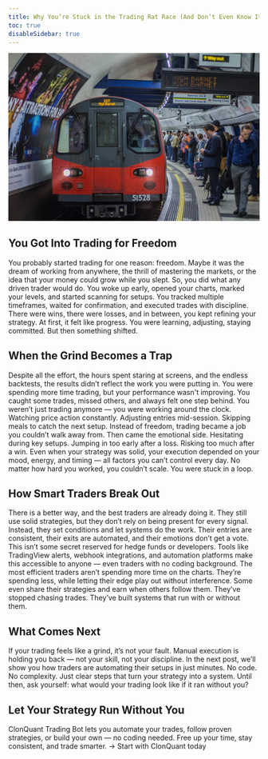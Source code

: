 ```yaml
---
title: Why You’re Stuck in the Trading Rat Race (And Don’t Even Know It)
toc: true
disableSidebar: true
---
```


![landscape](joshua-anand--rQHiNUwIdA-unsplash.jpg "Photo by Joshua Anand on Unsplash")
      
## You Got Into Trading for Freedom
You probably started trading for one reason: freedom.
Maybe it was the dream of working from anywhere, the thrill of mastering the markets, or the idea that your money could grow while you slept. So, you did what any driven trader would do.
You woke up early, opened your charts, marked your levels, and started scanning for setups. You tracked multiple timeframes, waited for confirmation, and executed trades with discipline. There were wins, there were losses, and in between, you kept refining your strategy.
At first, it felt like progress. You were learning, adjusting, staying committed. But then something shifted.

## When the Grind Becomes a Trap
Despite all the effort, the hours spent staring at screens, and the endless backtests, the results didn’t reflect the work you were putting in. You were spending more time trading, but your performance wasn't improving. You caught some trades, missed others, and always felt one step behind.
You weren’t just trading anymore — you were working around the clock. Watching price action constantly. Adjusting entries mid-session. Skipping meals to catch the next setup. Instead of freedom, trading became a job you couldn’t walk away from.
Then came the emotional side. Hesitating during key setups. Jumping in too early after a loss. Risking too much after a win. Even when your strategy was solid, your execution depended on your mood, energy, and timing — all factors you can’t control every day.
No matter how hard you worked, you couldn’t scale. You were stuck in a loop.

## How Smart Traders Break Out
There is a better way, and the best traders are already doing it.
They still use solid strategies, but they don’t rely on being present for every signal. Instead, they set conditions and let systems do the work. Their entries are consistent, their exits are automated, and their emotions don’t get a vote.
This isn’t some secret reserved for hedge funds or developers. Tools like TradingView alerts, webhook integrations, and automation platforms make this accessible to anyone — even traders with no coding background.
The most efficient traders aren’t spending more time on the charts. They’re spending less, while letting their edge play out without interference. Some even share their strategies and earn when others follow them.
They’ve stopped chasing trades. They’ve built systems that run with or without them.

## What Comes Next
If your trading feels like a grind, it’s not your fault. Manual execution is holding you back — not your skill, not your discipline.
In the next post, we’ll show you how traders are automating their setups in just minutes. No code. No complexity. Just clear steps that turn your strategy into a system.
Until then, ask yourself: what would your trading look like if it ran without you?
## Let Your Strategy Run Without You
ClonQuant Trading Bot lets you automate your trades, follow proven strategies, or build your own — no coding needed.
Free up your time, stay consistent, and trade smarter.
→ Start with ClonQuant today
